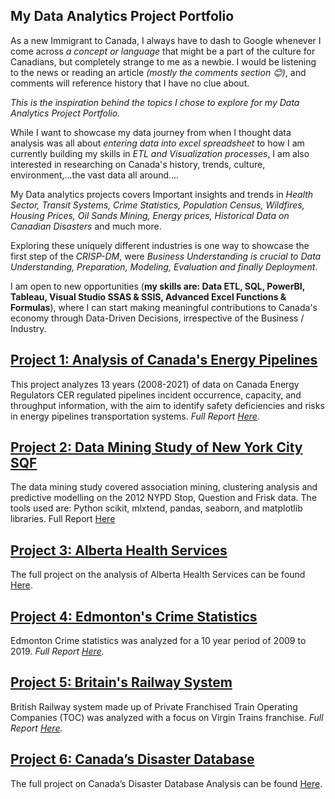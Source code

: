 ## My Data Analytics Project Portfolio

As a new Immigrant to Canada, I always have to dash to Google whenever I come across  *a concept or language* that might be a part of the culture for Canadians, but completely strange to me as a newbie. I would be listening to the news or reading an article *(mostly the comments section 😊)*, and comments will reference history that I have no clue about. 

*This is the inspiration behind the topics I chose to explore for my Data Analytics Project Portfolio.* 

While I want to showcase my data journey from when I thought data analysis was all about *entering data into excel spreadsheet* to how I am currently building my skills in *ETL and Visualization processes*, I am also interested in researching on Canada's history, trends, culture, environment,...the vast data all around.... 

My Data analytics projects covers Important insights and trends in *Health Sector, Transit Systems, Crime Statistics, Population Census, Wildfires, Housing Prices, Oil Sands Mining, Energy prices, Historical Data on Canadian Disasters* and much more. 

Exploring these uniquely different industries is one way to showcase the first step of the *CRISP-DM*, were *Business Understanding is crucial to Data Understanding, Preparation, Modeling, Evaluation and finally Deployment*. 

I am open to new opportunities (**my skills are: Data ETL, SQL, PowerBI, Tableau, Visual Studio SSAS & SSIS, Advanced Excel Functions & Formulas**), where I can start making meaningful contributions to Canada's economy through Data-Driven Decisions, irrespective of the Business / Industry.


## [Project 1: Analysis of Canada's Energy Pipelines](https://github.com/the-H-effect/Canada-Energy-Pipelines)

This project analyzes 13 years (2008-2021) of data on Canada Energy Regulators CER regulated pipelines incident occurrence, capacity, and throughput information, with the aim to identify safety deficiencies and risks in energy pipelines transportation systems. _Full Report [Here](https://github.com/the-H-effect/Canada-Energy-Pipelines)._ 



## [Project 2: Data Mining Study of New York City SQF](https://github.com/the-H-effect/NewYork-SQF-DataMining) 
The data mining study covered association mining, clustering analysis and predictive modelling on the 2012 NYPD Stop, Question and Frisk data. The tools used are: Python scikit, mlxtend, pandas, seaborn, and matplotlib libraries. Full Report [Here](https://github.com/the-H-effect/NewYork-SQF-DataMining) 



## [Project 3: Alberta Health Services](https://github.com/the-H-effect/Analysis-Alberta-Health-Services)

The full project on the analysis of Alberta Health Services can be found [Here](https://github.com/the-H-effect/Analysis-Alberta-Health-Services).


## [Project 4: Edmonton's Crime Statistics](https://github.com/the-H-effect/Analysis-Edmonton-Crime-Statistics)


Edmonton Crime statistics was analyzed for a 10 year period of 2009 to 2019. 
_Full Report [Here](https://github.com/the-H-effect/Analysis-Edmonton-Crime-Statistics)._


## [Project 5: Britain's Railway System](https://github.com/the-H-effect/Analysis-of-Britain-Railway-System) 

British Railway system made up of Private Franchised Train Operating Companies (TOC) was analyzed with a focus on Virgin Trains franchise. _Full Report [Here](https://github.com/the-H-effect/Analysis-of-Britain-Railway-System)._ 



## [Project 6: Canada’s Disaster Database](https://github.com/the-H-effect/Canada-Disaster-Database)

The full project on Canada’s Disaster Database Analysis can be found [Here](https://github.com/the-H-effect/Canada-Disaster-Database).




